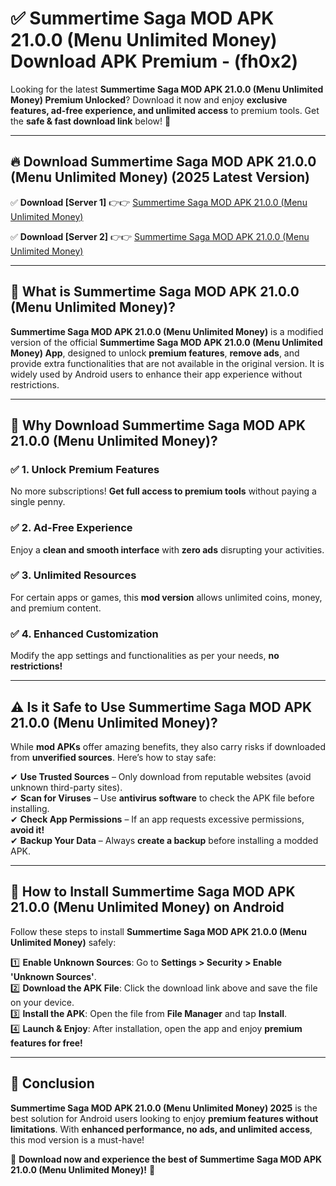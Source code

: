 
# ✅ Summertime Saga MOD APK 21.0.0 (Menu Unlimited Money) Download APK Premium -  (fh0x2) 

Looking for the latest **Summertime Saga MOD APK 21.0.0 (Menu Unlimited Money) Premium Unlocked**? Download it now and enjoy **exclusive features, ad-free experience, and unlimited access** to premium tools. Get the **safe & fast download link** below! 🚀

---

## 🔥 Download Summertime Saga MOD APK 21.0.0 (Menu Unlimited Money) (2025 Latest Version)

✅ **Download [Server 1]** 👉👉 [Summertime Saga MOD APK 21.0.0 (Menu Unlimited Money) ](https://apkcomod.com?title=Summertime_Saga_MOD_APK_21.0.0_(Menu_Unlimited_Money))  

✅ **Download [Server 2]** 👉👉 [Summertime Saga MOD APK 21.0.0 (Menu Unlimited Money) ](https://apkcomod.com?title=Summertime_Saga_MOD_APK_21.0.0_(Menu_Unlimited_Money))  


---

## 📌 What is Summertime Saga MOD APK 21.0.0 (Menu Unlimited Money)?

**Summertime Saga MOD APK 21.0.0 (Menu Unlimited Money)** is a modified version of the official **Summertime Saga MOD APK 21.0.0 (Menu Unlimited Money) App**, designed to unlock **premium features**, **remove ads**, and provide extra functionalities that are not available in the original version. It is widely used by Android users to enhance their app experience without restrictions.

---

## 🌟 Why Download Summertime Saga MOD APK 21.0.0 (Menu Unlimited Money)?

### ✅ 1. Unlock Premium Features
No more subscriptions! **Get full access to premium tools** without paying a single penny.

### ✅ 2. Ad-Free Experience
Enjoy a **clean and smooth interface** with **zero ads** disrupting your activities.

### ✅ 3. Unlimited Resources
For certain apps or games, this **mod version** allows unlimited coins, money, and premium content.

### ✅ 4. Enhanced Customization
Modify the app settings and functionalities as per your needs, **no restrictions!**

---

## ⚠️ Is it Safe to Use Summertime Saga MOD APK 21.0.0 (Menu Unlimited Money)?

While **mod APKs** offer amazing benefits, they also carry risks if downloaded from **unverified sources**. Here’s how to stay safe:

✔ **Use Trusted Sources** – Only download from reputable websites (avoid unknown third-party sites).  
✔ **Scan for Viruses** – Use **antivirus software** to check the APK file before installing.  
✔ **Check App Permissions** – If an app requests excessive permissions, **avoid it!**  
✔ **Backup Your Data** – Always **create a backup** before installing a modded APK.

---

## 📲 How to Install Summertime Saga MOD APK 21.0.0 (Menu Unlimited Money) on Android

Follow these steps to install **Summertime Saga MOD APK 21.0.0 (Menu Unlimited Money)** safely:

1️⃣ **Enable Unknown Sources**: Go to **Settings > Security > Enable 'Unknown Sources'**.  
2️⃣ **Download the APK File**: Click the download link above and save the file on your device.  
3️⃣ **Install the APK**: Open the file from **File Manager** and tap **Install**.  
4️⃣ **Launch & Enjoy**: After installation, open the app and enjoy **premium features for free!**

---

## 🚀 Conclusion

**Summertime Saga MOD APK 21.0.0 (Menu Unlimited Money) 2025** is the best solution for Android users looking to enjoy **premium features without limitations**. With **enhanced performance, no ads, and unlimited access**, this mod version is a must-have!

🔻 **Download now and experience the best of Summertime Saga MOD APK 21.0.0 (Menu Unlimited Money)!** 🔻

